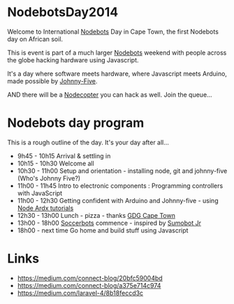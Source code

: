 NodebotsDay2014
===============

Welcome to International [Nodebots](http://nodebots.io) Day in Cape Town, the first Nodebots day on African soil.

This is event is part of a much larger [Nodebots](https://github.com/nodebots/nodebotsday) weekend with people across the globe hacking hardware using Javascript.

It's a day where software meets hardware, where Javascript meets Arduino, made possible by [Johnny-Five]().

AND there will be a [Nodecopter](nodecopter.com/hack) you can hack as well. Join the queue...

Nodebots day program
====================

This is a rough outline of the day. It's your day after all...

* 9h45  - 10h15    	Arrival & settling in 
* 10h15 - 10h30    	Welcome all
* 10h30 - 11h00		Setup and orientation - installing node, git and johnny-five (Who's Johnny Five?)
* 11h00 - 11h45		Intro to electronic components : Programming controllers with JavaScript
* 11h00 - 12h30     Getting confident with Arduino and Johnny-five - using [Node Ardx tutorials](http://node-ardx.org)
* 12h30 - 13h00     Lunch - pizza - thanks [GDG Cape Town](https://plus.google.com/108309780217630451504/posts)
* 13h00 - 18h00     [Soccerbots](SoccerbotChallenges.md) commence - inspired by [Sumobot Jr](https://github.com/makenai/sumobot-jr)
* 18h00 - next time Go home and build stuff using Javascript

Links
=====

- <https://medium.com/connect-blog/20bfc59004bd>
- <https://medium.com/connect-blog/a375e714c974>
- <https://medium.com/laravel-4/8b18feccd3c>
